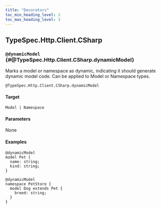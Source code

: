 ```yaml
---
title: "Decorators"
toc_min_heading_level: 2
toc_max_heading_level: 3
---
```


## TypeSpec.Http.Client.CSharp

### `@dynamicModel` {#@TypeSpec.Http.Client.CSharp.dynamicModel}

Marks a model or namespace as dynamic, indicating it should generate dynamic model code.
Can be applied to Model or Namespace types.

```typespec
@TypeSpec.Http.Client.CSharp.dynamicModel
```

#### Target

`Model | Namespace`

#### Parameters

None

#### Examples

```tsp
@dynamicModel
model Pet {
  name: string;
  kind: string;
}

@dynamicModel
namespace PetStore {
  model Dog extends Pet {
    breed: string;
  }
}
```
